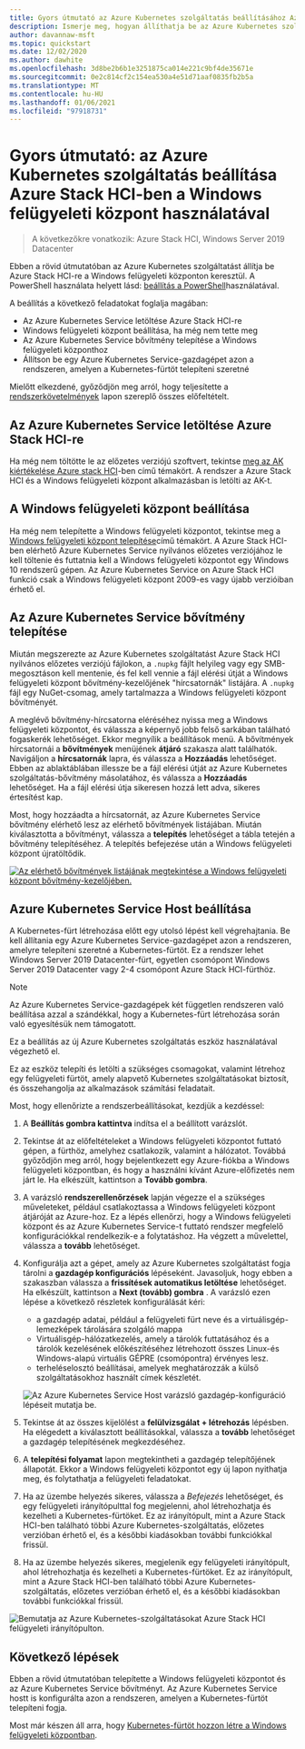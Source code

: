 ```yaml
---
title: Gyors útmutató az Azure Kubernetes szolgáltatás beállításához Azure Stack HCI-ben a Windows felügyeleti központ használatával
description: Ismerje meg, hogyan állíthatja be az Azure Kubernetes szolgáltatást a Azure Stack HCI-ben a Windows felügyeleti központon keresztül
author: davannaw-msft
ms.topic: quickstart
ms.date: 12/02/2020
ms.author: dawhite
ms.openlocfilehash: 3d8be2b6b1e3251875ca014e221c9bf4de35671e
ms.sourcegitcommit: 0e2c814cf2c154ea530a4e51d71aaf0835fb2b5a
ms.translationtype: MT
ms.contentlocale: hu-HU
ms.lasthandoff: 01/06/2021
ms.locfileid: "97918731"
---
```

# <a name="quickstart-set-up-azure-kubernetes-service-on-azure-stack-hci-using-windows-admin-center"></a>Gyors útmutató: az Azure Kubernetes szolgáltatás beállítása Azure Stack HCI-ben a Windows felügyeleti központ használatával

> A következőkre vonatkozik: Azure Stack HCI, Windows Server 2019 Datacenter

Ebben a rövid útmutatóban az Azure Kubernetes szolgáltatást állítja be Azure Stack HCI-re a Windows felügyeleti központon keresztül. A PowerShell használata helyett lásd: [beállítás a PowerShell](setup-powershell.md)használatával.

A beállítás a következő feladatokat foglalja magában:

* Az Azure Kubernetes Service letöltése Azure Stack HCI-re
* Windows felügyeleti központ beállítása, ha még nem tette meg
* Az Azure Kubernetes Service bővítmény telepítése a Windows felügyeleti központhoz
* Állítson be egy Azure Kubernetes Service-gazdagépet azon a rendszeren, amelyen a Kubernetes-fürtöt telepíteni szeretné

Mielőtt elkezdené, győződjön meg arról, hogy teljesítette a [rendszerkövetelmények](.\system-requirements.md) lapon szereplő összes előfeltételt.

## <a name="download-azure-kubernetes-service-on-azure-stack-hci"></a>Az Azure Kubernetes Service letöltése Azure Stack HCI-re

Ha még nem töltötte le az előzetes verziójú szoftvert, tekintse [meg az AK kiértékelése Azure stack HCI](https://aka.ms/AKS-HCI-Evaluate)-ben című témakört. A rendszer a Azure Stack HCI és a Windows felügyeleti központ alkalmazásban is letölti az AK-t.

## <a name="setting-up-windows-admin-center"></a>A Windows felügyeleti központ beállítása

Ha még nem telepítette a Windows felügyeleti központot, tekintse meg a [Windows felügyeleti központ telepítése](/windows-server/manage/windows-admin-center/deploy/install)című témakört. A Azure Stack HCI-ben elérhető Azure Kubernetes Service nyilvános előzetes verziójához le kell töltenie és futtatnia kell a Windows felügyeleti központot egy Windows 10 rendszerű gépen. Az Azure Kubernetes Service on Azure Stack HCI funkció csak a Windows felügyeleti központ 2009-es vagy újabb verzióiban érhető el.

## <a name="installing-the-azure-kubernetes-service-extension"></a>Az Azure Kubernetes Service bővítmény telepítése

Miután megszerezte az Azure Kubernetes szolgáltatást Azure Stack HCI nyilvános előzetes verziójú fájlokon, a `.nupkg` fájlt helyileg vagy egy SMB-megosztáson kell mentenie, és fel kell vennie a fájl elérési útját a Windows felügyeleti központ bővítmény-kezelőjének "hírcsatornák" listájára. A `.nupkg` fájl egy NuGet-csomag, amely tartalmazza a Windows felügyeleti központ bővítményét.

A meglévő bővítmény-hírcsatorna eléréséhez nyissa meg a Windows felügyeleti központot, és válassza a képernyő jobb felső sarkában található fogaskerék lehetőséget. Ekkor megnyílik a beállítások menü. A bővítmények hírcsatornái a **bővítmények** menüjének **átjáró** szakasza alatt találhatók. Navigáljon a **hírcsatornák** lapra, és válassza a **Hozzáadás** lehetőséget. Ebben az ablaktáblában illessze be a fájl elérési útját az Azure Kubernetes szolgáltatás-bővítmény másolatához, és válassza a **Hozzáadás** lehetőséget. Ha a fájl elérési útja sikeresen hozzá lett adva, sikeres értesítést kap. 

Most, hogy hozzáadta a hírcsatornát, az Azure Kubernetes Service bővítmény elérhető lesz az elérhető bővítmények listájában. Miután kiválasztotta a bővítményt, válassza a **telepítés** lehetőséget a tábla tetején a bővítmény telepítéséhez. A telepítés befejezése után a Windows felügyeleti központ újratöltődik. 

[![Az elérhető bővítmények listájának megtekintése a Windows felügyeleti központ bővítmény-kezelőjében. ](.\media\setup\extension-manager.png)](.\media\setup\extension-manager.png#lightbox)

## <a name="setting-up-an-azure-kubernetes-service-host"></a>Azure Kubernetes Service Host beállítása

A Kubernetes-fürt létrehozása előtt egy utolsó lépést kell végrehajtania. Be kell állítania egy Azure Kubernetes Service-gazdagépet azon a rendszeren, amelyre telepíteni szeretné a Kubernetes-fürtöt. Ez a rendszer lehet Windows Server 2019 Datacenter-fürt, egyetlen csomópont Windows Server 2019 Datacenter vagy 2-4 csomópont Azure Stack HCI-fürthöz. 

> [!NOTE] 
> Az Azure Kubernetes Service-gazdagépek két független rendszeren való beállítása azzal a szándékkal, hogy a Kubernetes-fürt létrehozása során való egyesítésük nem támogatott. 

Ez a beállítás az új Azure Kubernetes szolgáltatás eszköz használatával végezhető el. 

Ez az eszköz telepíti és letölti a szükséges csomagokat, valamint létrehoz egy felügyeleti fürtöt, amely alapvető Kubernetes szolgáltatásokat biztosít, és összehangolja az alkalmazások számítási feladatait. 


Most, hogy ellenőrizte a rendszerbeállításokat, kezdjük a kezdéssel: 
1. A **Beállítás gombra kattintva** indítsa el a beállított varázslót.
2. Tekintse át az előfeltételeket a Windows felügyeleti központot futtató gépen, a fürthöz, amelyhez csatlakozik, valamint a hálózatot. Továbbá győződjön meg arról, hogy bejelentkezett egy Azure-fiókba a Windows felügyeleti központban, és hogy a használni kívánt Azure-előfizetés nem járt le. Ha elkészült, kattintson a **Tovább gombra**.
3. A varázsló **rendszerellenőrzések** lapján végezze el a szükséges műveleteket, például csatlakoztassa a Windows felügyeleti központ átjáróját az Azure-hoz. Ez a lépés ellenőrzi, hogy a Windows felügyeleti központ és az Azure Kubernetes Service-t futtató rendszer megfelelő konfigurációkkal rendelkezik-e a folytatáshoz. Ha végzett a művelettel, válassza a **tovább** lehetőséget.
4. Konfigurálja azt a gépet, amely az Azure Kubernetes szolgáltatást fogja tárolni a **gazdagép konfigurációs** lépéseként. Javasoljuk, hogy ebben a szakaszban válassza a **frissítések automatikus letöltése** lehetőséget. Ha elkészült, kattintson a **Next (tovább) gombra** . A varázsló ezen lépése a következő részletek konfigurálását kéri:
    * a gazdagép adatai, például a felügyeleti fürt neve és a virtuálisgép-lemezképek tárolására szolgáló mappa
    * Virtuálisgép-hálózatkezelés, amely a tárolók futtatásához és a tárolók kezelésének előkészítéséhez létrehozott összes Linux-és Windows-alapú virtuális GÉPRE (csomópontra) érvényes lesz. 
    * terheléselosztó beállításai, amelyek meghatározzák a külső szolgáltatásokhoz használt címek készletét.

    ![Az Azure Kubernetes Service Host varázsló gazdagép-konfiguráció lépéseit mutatja be.](.\media\setup\host-configuration.png)

5. Tekintse át az összes kijelölést a **felülvizsgálat + létrehozás** lépésben. Ha elégedett a kiválasztott beállításokkal, válassza a **tovább** lehetőséget a gazdagép telepítésének megkezdéséhez. 
6. A **telepítési folyamat** lapon megtekintheti a gazdagép telepítőjének állapotát. Ekkor a Windows felügyeleti központot egy új lapon nyithatja meg, és folytathatja a felügyeleti feladatokat. 
7. Ha az üzembe helyezés sikeres, válassza a *Befejezés* lehetőséget, és egy felügyeleti irányítópulttal fog megjelenni, ahol létrehozhatja és kezelheti a Kubernetes-fürtöket. Ez az irányítópult, mint a Azure Stack HCI-ben található többi Azure Kubernetes-szolgáltatás, előzetes verzióban érhető el, és a későbbi kiadásokban további funkciókkal frissül.


1. Ha az üzembe helyezés sikeres, megjelenik egy felügyeleti irányítópult, ahol létrehozhatja és kezelheti a Kubernetes-fürtöket. Ez az irányítópult, mint a Azure Stack HCI-ben található többi Azure Kubernetes-szolgáltatás, előzetes verzióban érhető el, és a későbbi kiadásokban további funkciókkal frissül. 
 
  ![Bemutatja az Azure Kubernetes-szolgáltatásokat Azure Stack HCI felügyeleti irányítópulton.](.\media\setup\dashboard.png)
 
## <a name="next-steps"></a>Következő lépések

Ebben a rövid útmutatóban telepítette a Windows felügyeleti központot és az Azure Kubernetes Service bővítményt. Az Azure Kubernetes Service hostt is konfigurálta azon a rendszeren, amelyen a Kubernetes-fürtöt telepíteni fogja.

Most már készen áll arra, hogy [Kubernetes-fürtöt hozzon létre a Windows felügyeleti központban](create-kubernetes-cluster.md).
